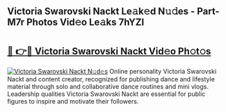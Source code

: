 ## Victoria Swarovski Nackt Le𝚊k𝚎d N𝚞𝚍es - Part-M7r Photos Vid𝚎o Le𝚊ks 7hYZI

# <h2><a href="http://fb7zf75.evod.top/?m=Victoria+Swarovski+Nackt">🔗 👉🔴 Victoria Swarovski Nackt Vid𝚎o Ph𝚘t𝚘s</a></h2>

[![Victoria Swarovski Nackt N𝚞d𝚎s](https://i.imgur.com/8V9OHl7.gif)](http://fb7zf75.evod.top/?m=Victoria+Swarovski+Nackt)
Online personality Victoria Swarovski Nackt and content creator, recognized for publishing dance and lifestyle material through solo and collaborative dance routines and mini vlogs. Leadership qualities Victoria Swarovski Nackt are essential for public figures to inspire and motivate their followers. 
